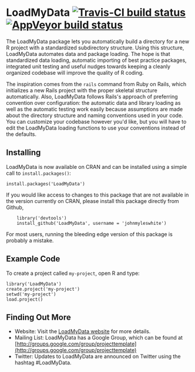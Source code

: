 # LoadMyData [![Travis-CI build status](https://travis-ci.org/johnmyleswhite/LoadMyData.png?branch=master)](https://travis-ci.org/johnmyleswhite/LoadMyData) [![AppVeyor build status](https://ci.appveyor.com/api/projects/status/u4it44b78py4ofr9/branch/master)](https://ci.appveyor.com/project/johnmyleswhite/projecttemplate/branch/master)

The LoadMyData package lets you automatically build a directory for a new R project with a standardized subdirectory structure. Using this structure, LoadMyData automates data and package loading. The hope is that standardized data loading, automatic importing of best practice packages, integrated unit testing and useful nudges towards keeping a cleanly organized codebase will improve the quality of R coding.

The inspiration comes from the `rails` command from Ruby on Rails, which initializes a new Rails project with the proper skeletal structure automatically. Also, LoadMyData follows Rails's approach of preferring convention over configuration: the automatic data and library loading as well as the automatic testing work easily because assumptions are made about the directory structure and naming conventions used in your code. You can customize your codebase however you'd like, but you will have to edit the LoadMyData loading functions to use your conventions instead of the defaults.

## Installing
LoadMyData is now available on CRAN and can be installed using a simple call to `install.packages()`:

    install.packages('LoadMyData')

If you would like access to changes to this package that are not available in the version currently on CRAN, please install this package directly from Github,

		library('devtools')
		install_github('LoadMyData', username = 'johnmyleswhite')

For most users, running the bleeding edge version of this package is probably a mistake.

## Example Code
To create a project called `my-project`, open R and type:

    library('LoadMyData')
    create.project('my-project')
    setwd('my-project')
    load.project()

## Finding Out More
* Website: Visit the [LoadMyData website](http://projecttemplate.net) for more details.
* Mailing List: LoadMyData has a Google Group, which can be found at [http://groups.google.com/group/projecttemplate](http://groups.google.com/group/projecttemplate)
* Twitter: Updates to LoadMyData are announced on Twitter using the hashtag #LoadMyData.
